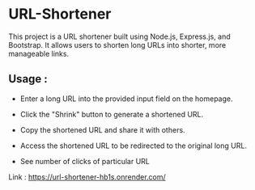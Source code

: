 # URL-Shortener
This project is a URL shortener built using Node.js, Express.js, and Bootstrap. It allows users to shorten long URLs into shorter, more manageable links.

## Usage : 
- Enter a long URL into the provided input field on the homepage.
* Click the "Shrink" button to generate a shortened URL.
+ Copy the shortened URL and share it with others.
- Access the shortened URL to be redirected to the original long URL.
* See number of clicks of particular URL

Link : https://url-shortener-hb1s.onrender.com/
